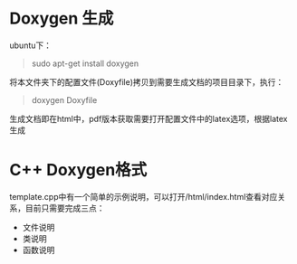 # Doxygen 生成
ubuntu下：
> sudo apt-get install doxygen

将本文件夹下的配置文件(Doxyfile)拷贝到需要生成文档的项目目录下，执行：

> doxygen Doxyfile

生成文档即在html中，pdf版本获取需要打开配置文件中的latex选项，根据latex生成


# C++ Doxygen格式
template.cpp中有一个简单的示例说明，可以打开/html/index.html查看对应关系，目前只需要完成三点：
- 文件说明
- 类说明
- 函数说明
